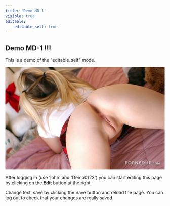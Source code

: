 ```yaml
---
title: 'Demo MD-1'
visible: true
editable:
    editable_self: true
---
```


## Demo MD-1 !!!

This is a demo of the "editable_self" mode.

![](nice-teen-asshole-and-shaved-pussy-6169.jpg?resize=500,500&cropZoom=400,400)

After logging in (use 'john' and 'Demo0123') you can start editing this page by clicking on the **Edit** button at the right.

Change text, save by clicking the Save button and reload the page. You can log out to check that your changes are really saved.
